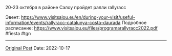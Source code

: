 20-23 октября в районе Салоу пройдет ралли rallyracc 

Эвент: https://www.visitsalou.eu/en/during-your-visit/useful-information/events/rallyracc-catalunya-costa-daurada
Подробное расписание: https://www.visitsalou.eu/files/programarallyracc2022.pdf #fiesta #tgn

---
[Original Post](https://t.me/lev2tarragona/462)
Date: 2022-10-17
